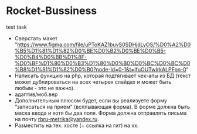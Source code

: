 # Rocket-Bussiness
test task
- Сверстать макет "https://www.figma.com/file/uPToKAZ1buvS0SDHjdLyOS/%D0%A2%D0%B5%D1%81%D1%82%D0%BE%D0%B2%D0%BE%D0%B5-%D0%B4%D0%BB%D1%8F-%D0%BF%D1%80%D0%B3%D1%80%D0%B0%D0%BC%D0%BC%D0%B8%D1%81%D1%82%D0%B0?node-id=0-1&t=IfuOUTwIrkALPFpn-0"
- Написать функцию на php, которая подтягивает чек-апы из БД (текст может дублироваться на всех четырех слайдах и может быть любым - это не важно).
- адаптив/моб.вер
- Дополнительным плюсом будет, если вы реализуете форму “записаться на прием” (всплывающая форма). В форме должна быть маска ввода и хотя бы два поля. Форма должна отправлять письма на почту rbru-metrika@yandex.ru. 
- Разместить на тех. хосте (+ ссылка на гит) на хх.
